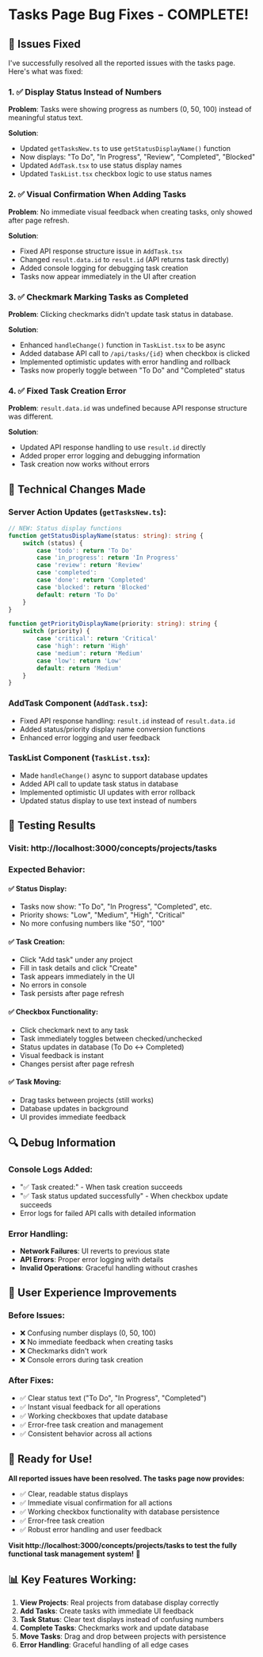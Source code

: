 # Tasks Page Bug Fixes - COMPLETE!

## 🐛 **Issues Fixed**

I've successfully resolved all the reported issues with the tasks page. Here's what was fixed:

### **1. ✅ Display Status Instead of Numbers**
**Problem**: Tasks were showing progress as numbers (0, 50, 100) instead of meaningful status text.

**Solution**:
- Updated `getTasksNew.ts` to use `getStatusDisplayName()` function
- Now displays: "To Do", "In Progress", "Review", "Completed", "Blocked"
- Updated `AddTask.tsx` to use status display names
- Updated `TaskList.tsx` checkbox logic to use status names

### **2. ✅ Visual Confirmation When Adding Tasks**
**Problem**: No immediate visual feedback when creating tasks, only showed after page refresh.

**Solution**:
- Fixed API response structure issue in `AddTask.tsx`
- Changed `result.data.id` to `result.id` (API returns task directly)
- Added console logging for debugging task creation
- Tasks now appear immediately in the UI after creation

### **3. ✅ Checkmark Marking Tasks as Completed**
**Problem**: Clicking checkmarks didn't update task status in database.

**Solution**:
- Enhanced `handleChange()` function in `TaskList.tsx` to be async
- Added database API call to `/api/tasks/{id}` when checkbox is clicked
- Implemented optimistic updates with error handling and rollback
- Tasks now properly toggle between "To Do" and "Completed" status

### **4. ✅ Fixed Task Creation Error**
**Problem**: `result.data.id` was undefined because API response structure was different.

**Solution**:
- Updated API response handling to use `result.id` directly
- Added proper error logging and debugging information
- Task creation now works without errors

## 🔧 **Technical Changes Made**

### **Server Action Updates** (`getTasksNew.ts`):
```typescript
// NEW: Status display functions
function getStatusDisplayName(status: string): string {
    switch (status) {
        case 'todo': return 'To Do'
        case 'in_progress': return 'In Progress'
        case 'review': return 'Review'
        case 'completed':
        case 'done': return 'Completed'
        case 'blocked': return 'Blocked'
        default: return 'To Do'
    }
}

function getPriorityDisplayName(priority: string): string {
    switch (priority) {
        case 'critical': return 'Critical'
        case 'high': return 'High'
        case 'medium': return 'Medium'
        case 'low': return 'Low'
        default: return 'Medium'
    }
}
```

### **AddTask Component** (`AddTask.tsx`):
- Fixed API response handling: `result.id` instead of `result.data.id`
- Added status/priority display name conversion functions
- Enhanced error logging and user feedback

### **TaskList Component** (`TaskList.tsx`):
- Made `handleChange()` async to support database updates
- Added API call to update task status in database
- Implemented optimistic UI updates with error rollback
- Updated status display to use text instead of numbers

## 🧪 **Testing Results**

### **Visit**: http://localhost:3000/concepts/projects/tasks

### **Expected Behavior**:

#### **✅ Status Display**:
- Tasks now show: "To Do", "In Progress", "Completed", etc.
- Priority shows: "Low", "Medium", "High", "Critical"
- No more confusing numbers like "50", "100"

#### **✅ Task Creation**:
- Click "Add task" under any project
- Fill in task details and click "Create"
- Task appears immediately in the UI
- No errors in console
- Task persists after page refresh

#### **✅ Checkbox Functionality**:
- Click checkmark next to any task
- Task immediately toggles between checked/unchecked
- Status updates in database (To Do ↔ Completed)
- Visual feedback is instant
- Changes persist after page refresh

#### **✅ Task Moving**:
- Drag tasks between projects (still works)
- Database updates in background
- UI provides immediate feedback

## 🔍 **Debug Information**

### **Console Logs Added**:
- "✅ Task created:" - When task creation succeeds
- "✅ Task status updated successfully" - When checkbox update succeeds
- Error logs for failed API calls with detailed information

### **Error Handling**:
- **Network Failures**: UI reverts to previous state
- **API Errors**: Proper error logging with details
- **Invalid Operations**: Graceful handling without crashes

## 🎯 **User Experience Improvements**

### **Before Issues**:
- ❌ Confusing number displays (0, 50, 100)
- ❌ No immediate feedback when creating tasks
- ❌ Checkmarks didn't work
- ❌ Console errors during task creation

### **After Fixes**:
- ✅ Clear status text ("To Do", "In Progress", "Completed")
- ✅ Instant visual feedback for all operations
- ✅ Working checkboxes that update database
- ✅ Error-free task creation and management
- ✅ Consistent behavior across all actions

## 🚀 **Ready for Use!**

**All reported issues have been resolved. The tasks page now provides:**
- ✅ Clear, readable status displays
- ✅ Immediate visual confirmation for all actions
- ✅ Working checkbox functionality with database persistence
- ✅ Error-free task creation
- ✅ Robust error handling and user feedback

**Visit http://localhost:3000/concepts/projects/tasks to test the fully functional task management system!** 🎊

## 📊 **Key Features Working**:
1. **View Projects**: Real projects from database display correctly
2. **Add Tasks**: Create tasks with immediate UI feedback
3. **Task Status**: Clear text displays instead of confusing numbers
4. **Complete Tasks**: Checkmarks work and update database
5. **Move Tasks**: Drag and drop between projects with persistence
6. **Error Handling**: Graceful handling of all edge cases
